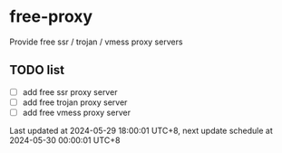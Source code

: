 
# free-proxy
Provide free ssr / trojan / vmess proxy servers


## TODO list
- [ ] add free ssr proxy server
- [ ] add free trojan proxy server
- [ ] add free vmess proxy server

Last updated at 2024-05-29 18:00:01 UTC+8, next update schedule at 2024-05-30 00:00:01 UTC+8

